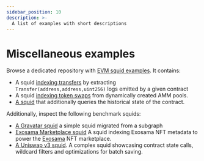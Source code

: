 ```yaml
---
sidebar_position: 10
description: >-
  A list of examples with short descriptions
---
```


# Miscellaneous examples

Browse a dedicated repository with [EVM squid examples](https://github.com/subsquid/squid-evm-examples). It contains:

- A squid [indexing transfers](https://github.com/subsquid/squid-evm-examples/tree/master/1-evm-logs) by extracting `Transfer(address,address,uint256)` logs emitted by a given contract
- A squid [indexing token swaps](https://github.com/subsquid/squid-evm-examples/tree/master/3-factory) from dynamically created AMM pools. 
- [A squid](https://github.com/subsquid/squid-evm-examples/tree/master/4-contract) that additionally queries the historical state of the contract.


Additionally, inspect the following benchmark squids:

- [A Gravatar squid](https://github.com/subsquid/squid-evm-template/tree/gravatar-squid) a simple squid migrated from a subgraph
- [Exosama Marketplace squid](https://github.com/subsquid/exosama-marketplace-squid) A squid indexing Exosama NFT metadata to power the [Exosama](https://exosama.com) NFT marketplace.
- [A Uniswap v3 squid](https://github.com/subsquid/uniswap-squid). A complex squid showcasing contract state calls, wildcard filters and optimizations for batch saving.
